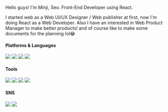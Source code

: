 Hello guys!
I'm Minji, Seo. Front-End Developer using React.

I started web as a Web UI/UX Designer / Web publisher at first, now I'm doing React as a Web Developer.
Also I have an interested in Web Product Manager to make better products! and of course like to make some documents for the planning lol😂

#### Platforms & Languages
<img src="https://img.shields.io/badge/React-61DAFB?style=flat-square&logo=React&logoColor=white"/> <img src="https://img.shields.io/badge/HTML5-E34F26?style=flat-square&logo=HTML5&logoColor=white"/> <img src="https://img.shields.io/badge/CSS3-1572B6?style=flat-square&logo=CSS3&logoColor=white"/> <img src="https://img.shields.io/badge/JavaScript-EF9421?style=flat-square&logo=JavaScript&logoColor=white"/> 

#### Tools
<img src="https://img.shields.io/badge/Adobe Illustrator-FF9A00?style=flat-square&logo=Adobe Illustrator&logoColor=white"/> <img src="https://img.shields.io/badge/Adobe Photoshop-31A8FF?style=flat-square&logo=Adobe Photoshop&logoColor=white"/> <img src="https://img.shields.io/badge/Visual Studio Code-007ACC?style=flat-square&logo=Visual Studio Code&logoColor=white"/> <img src="https://img.shields.io/badge/Amazon AWS-232F3E?style=flat-square&logo=Amazon AWS&logoColor=white"/>

#### SNS
<a href="https://aback-shock-0a7.notion.site/99-99-4-f9fba3a799654a20aa09c30551669eb7" target="_blank"><img src="https://img.shields.io/badge/Notion-000000?style=flat-square&logo=Notion&logoColor=white"/></a> <img src="https://img.shields.io/badge/Instagram-E4405F?style=flat-square&logo=Instagram&logoColor=white"/>


